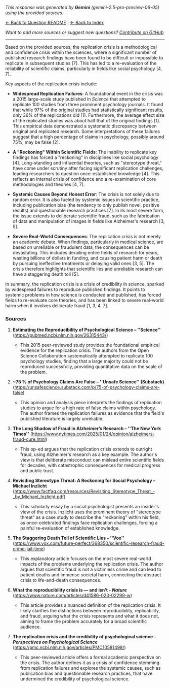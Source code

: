 <!-- 
Generated by: gemini
Model: gemini-2.5-pro-preview-06-05
Prompt type: sources
Generated at: 2025-06-08T20:21:49.216524
-->

*This response was generated by **Gemini** (gemini-2.5-pro-preview-06-05) using the provided sources.*

[← Back to Question README](README.md) | [← Back to Index](../README.md)

*Want to add more sources or suggest new questions? [Contribute on GitHub](https://github.com/justinwest/SuggestedSources)*

---

Based on the provided sources, the replication crisis is a methodological and confidence crisis within the sciences, where a significant number of published research findings have been found to be difficult or impossible to replicate in subsequent studies [7]. This has led to a re-evaluation of the reliability of scientific claims, particularly in fields like social psychology [4, 7].

Key aspects of the replication crisis include:

*   **Widespread Replication Failures**: A foundational event in the crisis was a 2015 large-scale study published in *Science* that attempted to replicate 100 studies from three prominent psychology journals. It found that while 97% of the original studies had statistically significant results, only 36% of the replications did [1]. Furthermore, the average effect size of the replicated studies was about half that of the original findings [1]. This empirical data demonstrated a systematic discrepancy between original and replicated research. Some interpretations of these failures suggest that a high percentage of claims in psychology, possibly around 75%, may be false [2].

*   **A "Reckoning" Within Scientific Fields**: The inability to replicate key findings has forced a "reckoning" in disciplines like social psychology [4]. Long-standing and influential theories, such as "stereotype threat," have come under scrutiny after facing significant replication challenges, leading researchers to question once-established knowledge [4]. This reflects an internal crisis of confidence and a re-examination of core methodologies and theories [4, 7].

*   **Systemic Causes Beyond Honest Error**: The crisis is not solely due to random error. It is also fueled by systemic issues in scientific practice, including publication bias (the tendency to only publish novel, positive results) and questionable research practices [7]. In its most severe form, the issue extends to deliberate scientific fraud, such as the fabrication of data and manipulation of images in fields like Alzheimer's research [3, 5].

*   **Severe Real-World Consequences**: The replication crisis is not merely an academic debate. When findings, particularly in medical science, are based on unreliable or fraudulent data, the consequences can be devastating. This includes derailing entire fields of research for years, wasting billions of dollars in funding, and causing patient harm or death by pursuing ineffective treatments or delaying valid ones [3, 5]. The crisis therefore highlights that scientific lies and unreliable research can have a staggering death toll [5].

In summary, the replication crisis is a crisis of credibility in science, sparked by widespread failures to reproduce published findings. It points to systemic problems in how science is conducted and published, has forced fields to re-evaluate core theories, and has been linked to severe real-world harm when it involves deliberate fraud [1, 3, 4, 7].

### Sources

1.  **Estimating the Reproducibility of Psychological Science – ''Science''** (https://pubmed.ncbi.nlm.nih.gov/26315443/)
    *   This 2015 peer-reviewed study provides the foundational empirical evidence for the replication crisis. The authors from the Open Science Collaboration systematically attempted to replicate 100 psychology studies, finding that a large majority could not be reproduced successfully, providing quantitative data on the scale of the problem.

2.  **~75 % of Psychology Claims Are False – ''Unsafe Science'' (Substack)** (https://unsafescience.substack.com/p/75-of-psychology-claims-are-false)
    *   This opinion and analysis piece interprets the findings of replication studies to argue for a high rate of false claims within psychology. The author frames the replication failures as evidence that the field's published literature is largely unreliable.

3.  **The Long Shadow of Fraud in Alzheimer’s Research – ''The New York Times''** (https://www.nytimes.com/2025/01/24/opinion/alzheimers-fraud-cure.html)
    *   This op-ed argues that the replication crisis extends to outright fraud, using Alzheimer's research as a key example. The author's view is that deliberate misconduct can mislead entire scientific fields for decades, with catastrophic consequences for medical progress and public trust.

4.  **Revisiting Stereotype Threat: A Reckoning for Social Psychology – Michael Inzlicht** (https://www.factfaq.com/resources/Revisiting_Stereotype_Threat_-_by_Michael_Inzlicht.pdf)
    *   This scholarly essay by a social psychologist presents an insider's view of the crisis. Inzlicht uses the prominent theory of "stereotype threat" as a case study to describe the "reckoning" within his field, as once-celebrated findings face replication challenges, forcing a painful re-evaluation of established knowledge.

5.  **The Staggering Death Toll of Scientific Lies – ''Vox''** (https://www.vox.com/future-perfect/368350/scientific-research-fraud-crime-jail-time)
    *   This explanatory article focuses on the most severe real-world impacts of the problems underlying the replication crisis. The author argues that scientific fraud is not a victimless crime and can lead to patient deaths and immense societal harm, connecting the abstract crisis to life-and-death consequences.

6.  **What the reproducibility crisis is — and isn’t - *Nature*** (https://www.nature.com/articles/d41586-023-02299-w)
    *   This article provides a nuanced definition of the replication crisis. It likely clarifies the distinctions between reproducibility, replicability, and fraud, arguing what the crisis represents and what it does not, aiming to frame the problem accurately for a broad scientific audience.

7.  **The replication crisis and the credibility of psychological science - *Perspectives on Psychological Science*** (https://pmc.ncbi.nlm.nih.gov/articles/PMC10581498/)
    *   This peer-reviewed article offers a formal academic perspective on the crisis. The author defines it as a crisis of confidence stemming from replication failures and explores the systemic causes, such as publication bias and questionable research practices, that have undermined the credibility of psychological science.